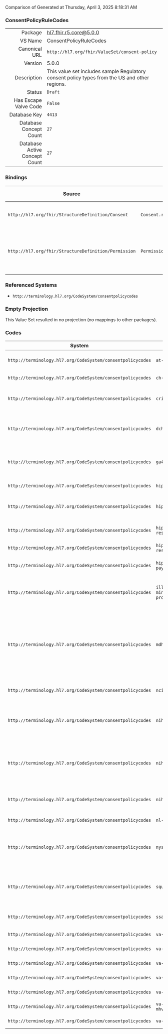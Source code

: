 Comparison of 
Generated at Thursday, April 3, 2025 8:18:31 AM

### ConsentPolicyRuleCodes

|      |     |
| ---: | --- |
| Package | hl7.fhir.r5.core@5.0.0 |
| VS Name | ConsentPolicyRuleCodes |
| Canonical URL | `http://hl7.org/fhir/ValueSet/consent-policy` |
| Version | 5.0.0 |
| Description | This value set includes sample Regulatory consent policy types from the US and other regions. |
| Status | `Draft` |
| Has Escape Valve Code | `False` |
| Database Key | `4413` |
| Database Concept Count | `27` |
| Database Active Concept Count | `27` |
### Bindings

| Source | Element | Binding | Strength | Element Short |
| ------ | ------- | ------- | -------- | ------------- |
| `http://hl7.org/fhir/StructureDefinition/Consent` | `Consent.regulatoryBasis` | `http://hl7.org/fhir/ValueSet/consent-policy` | `Example` | Regulations establishing base Consent |
| `http://hl7.org/fhir/StructureDefinition/Permission` | `Permission.justification.basis` | `http://hl7.org/fhir/ValueSet/consent-policy` | `Example` | The regulatory grounds upon which this Permission builds |

### Referenced Systems

* `http://terminology.hl7.org/CodeSystem/consentpolicycodes`
### Empty Projection

This Value Set resulted in no projection (no mappings to other packages).

### Codes

| System | Code | Display |
| ------ | ---- | ------- |
| `http://terminology.hl7.org/CodeSystem/consentpolicycodes` | `at-elga` | AT ELGA Opt-in Consent |
| `http://terminology.hl7.org/CodeSystem/consentpolicycodes` | `ch-epr` | CH EPR Consent |
| `http://terminology.hl7.org/CodeSystem/consentpolicycodes` | `cric` | Common Rule Informed Consent |
| `http://terminology.hl7.org/CodeSystem/consentpolicycodes` | `dch-3927` | Michigan behavior and mental health consent |
| `http://terminology.hl7.org/CodeSystem/consentpolicycodes` | `ga4gh` | Population origins and ancestry research consent |
| `http://terminology.hl7.org/CodeSystem/consentpolicycodes` | `hipaa-auth` | HIPAA Authorization |
| `http://terminology.hl7.org/CodeSystem/consentpolicycodes` | `hipaa-npp` | HIPAA Notice of Privacy Practices |
| `http://terminology.hl7.org/CodeSystem/consentpolicycodes` | `hipaa-research` | HIPAA Research Authorization |
| `http://terminology.hl7.org/CodeSystem/consentpolicycodes` | `hipaa-restrictions` | HIPAA Restrictions |
| `http://terminology.hl7.org/CodeSystem/consentpolicycodes` | `hipaa-self-pay` | HIPAA Self-Pay Restriction |
| `http://terminology.hl7.org/CodeSystem/consentpolicycodes` | `illinois-minor-procedure` | Illinois Consent by Minors to Medical Procedures |
| `http://terminology.hl7.org/CodeSystem/consentpolicycodes` | `mdhhs-5515` | Michigan MDHHS-5515 Consent to Share Behavioral Health Information for Care Coordination Purposes |
| `http://terminology.hl7.org/CodeSystem/consentpolicycodes` | `nci` | NCI Cancer Clinical Trial consent |
| `http://terminology.hl7.org/CodeSystem/consentpolicycodes` | `nih-527` | NIH Authorization for the Release of Medical Information |
| `http://terminology.hl7.org/CodeSystem/consentpolicycodes` | `nih-grdr` | NIH Global Rare Disease Patient Registry and Data Repository consent |
| `http://terminology.hl7.org/CodeSystem/consentpolicycodes` | `nih-hipaa` | HHS NIH HIPAA Research Authorization |
| `http://terminology.hl7.org/CodeSystem/consentpolicycodes` | `nl-lsp` | NL LSP Permission |
| `http://terminology.hl7.org/CodeSystem/consentpolicycodes` | `nyssipp` | New York State Surgical and Invasive Procedure Protocol |
| `http://terminology.hl7.org/CodeSystem/consentpolicycodes` | `squaxin` | Squaxin Indian behavioral health and HIPAA consent |
| `http://terminology.hl7.org/CodeSystem/consentpolicycodes` | `ssa-827` | SSA Authorization to Disclose |
| `http://terminology.hl7.org/CodeSystem/consentpolicycodes` | `va-10-0484` | VA Form 10-0484 |
| `http://terminology.hl7.org/CodeSystem/consentpolicycodes` | `va-10-0485` | VA Form 10-0485 |
| `http://terminology.hl7.org/CodeSystem/consentpolicycodes` | `va-10-10116` | VA Form 10-10-10116 |
| `http://terminology.hl7.org/CodeSystem/consentpolicycodes` | `va-10-5345` | VA Form 10-5345 |
| `http://terminology.hl7.org/CodeSystem/consentpolicycodes` | `va-10-5345a` | VA Form 10-5345a |
| `http://terminology.hl7.org/CodeSystem/consentpolicycodes` | `va-10-5345a-mhv` | VA Form 10-5345a-MHV |
| `http://terminology.hl7.org/CodeSystem/consentpolicycodes` | `va-21-4142` | VA Form 21-4142 |
